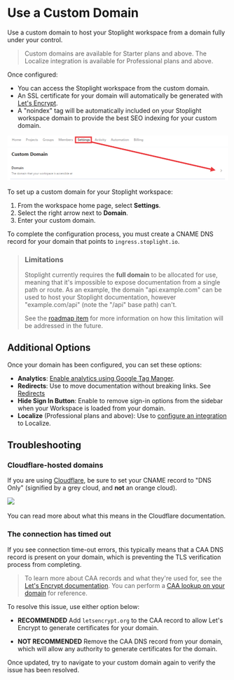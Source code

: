 # Use a Custom Domain

Use a custom domain to host your Stoplight workspace from a domain fully under your control. 

> Custom domains are available for Starter plans and above. The Localize integration is available for Professional plans and above. 

Once configured: 

- You can access the Stoplight workspace from the custom domain.
- An SSL certificate for your domain will automatically be generated with [Let's Encrypt](https://letsencrypt.org/). 
- A "noindex" tag will be automatically included on your Stoplight workspace domain to provide the best SEO indexing for your custom domain.

![](../assets/images/custom-domain.png)

To set up a custom domain for your Stoplight workspace:

1. From the workspace home page, select **Settings**. 
2. Select the right arrow next to **Domain**.
3. Enter your custom domain. 

To complete the configuration process, you must create a CNAME DNS record for your domain that points to `ingress.stoplight.io`.

> ### Limitations
>
> Stoplight currently requires the **full domain** to be allocated for use, meaning that it's impossible to expose documentation from a single path or route. As an example, the domain "api.example.com" can be used to host your Stoplight documentation, however "example.com/api" (note the "/api" base path) can't.
>
> See the [roadmap item](https://roadmap.stoplight.io/c/57-embeddable-component-library) for
> more information on how this limitation will be addressed in the future.

## Additional Options

Once your domain has been configured, you can set these options:

- **Analytics**: [Enable analytics using Google Tag Manger](../4.-documentation/e.configure-analytics.md).
- **Redirects**: Use to move documentation without breaking links. See [Redirects](../4.-documentation/e2.configure-redirects.md)
- **Hide Sign In Button**: Enable to remove sign-in options from the sidebar when your Workspace is loaded from your domain.
- **Localize** (Professional plans and above): Use to [configure an integration](../4.-documentation/e1.configure-localize.md) to Localize. 

## Troubleshooting

### Cloudflare-hosted domains

If you are using [Cloudflare](https://cloudflare.com/), be sure to set your CNAME record to "DNS Only" (signified by a grey cloud, and **not** an orange cloud).

![](../assets/images/custom_domain_cloudflare.png)

You can read more about what this means in the Cloudflare documentation.

### The connection has timed out

If you see connection time-out errors, this typically means that a CAA DNS record is present on your domain, which is preventing the TLS verification process from completing.

> To learn more about CAA records and what they're used for, see the [Let's Encrypt documentation](https://letsencrypt.org/docs/caa/). You can
> perform a [CAA lookup on your domain](https://www.entrust.com/resources/certificate-solutions/tools/caa-lookup)
> for reference.

To resolve this issue, use either option below:

- **RECOMMENDED** Add `letsencrypt.org` to the CAA record to allow Let's Encrypt to generate certificates for your domain.

- **NOT RECOMMENDED** Remove the CAA DNS record from your domain, which will allow any authority to generate certificates for the domain.

Once updated, try to navigate to your custom domain again to verify the issue has been resolved.
